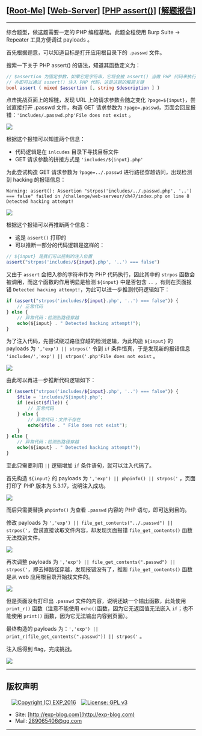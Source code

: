 ## [[Root-Me](https://www.root-me.org/)] [[Web-Server](https://www.root-me.org/en/Challenges/Web-Server/)] [[PHP assert()](https://www.root-me.org/en/Challenges/Web-Server/PHP-assert)] [[解题报告](https://exp-blog.com/safe/ctf/rootme/web-server/php-assert()/)]

------

综合题型，做这题需要一定的 PHP 编程基础。此题全程使用 Burp Suite -> Repeater 工具方便调试 payloads 。

首先根据题意，可以知道目标是打开应用根目录下的 `.passwd` 文件。

搜索一下关于 PHP assert() 的语法，知道其函数定义为：

```php
// $assertion 为固定参数，如果它是字符串，它将会被 assert() 当做 PHP 代码来执行
// 亦即可以通过 assert() 注入 PHP 代码，这是这题的解题关键
bool assert ( mixed $assertion [, string $description ] )
```

点击挑战页面上的超链，发现 URL 上的请求参数会随之变化 `?page=${input}`，尝试直接打开 .passwd 文件，构造 GET 请求参数为 `?page=.passwd`，页面会回显报错：`'includes/.passwd.php'File does not exist` 。

![](https://github.com/lyy289065406/CTF-Solving-Reports/blob/master/rootme/Web-Server/%5B19%5D%20%5B25P%5D%20PHP%20assert/imgs/01.png)

根据这个报错可以知道两个信息：

- 代码逻辑是在 `inlcudes` 目录下寻找目标文件
- GET 请求参数的拼接方式是 `'includes/${input}.php'`

为此尝试构造 GET 请求参数为 `?page=../.passwd` 进行路径穿越访问，出现检测到 hacking 的报错信息：

`Warning: assert(): Assertion "strpos('includes/../.passwd.php', '..') === false" failed in /challenge/web-serveur/ch47/index.php on line 8 Detected hacking attempt!`

![](https://github.com/lyy289065406/CTF-Solving-Reports/blob/master/rootme/Web-Server/%5B19%5D%20%5B25P%5D%20PHP%20assert/imgs/02.png)

根据这个报错可以再推断两个信息：

- 这是 `assert()` 打印的
- 可以推断一部分的代码逻辑是这样的：
```php
// ${input} 是我们可以控制的注入位置
assert("strpos('includes/${input}.php', '..') === false")
```

又由于 `assert` 会把入参的字符串作为 PHP 代码执行，因此其中的 `strpos` 函数会被调用，而这个函数的作用明显是检测 `${input}` 中是否包含 `..` ，有则在页面报错 `Detected hacking attempt!`，为此可以进一步推测代码逻辑如下：

```php
if (assert("strpos('includes/${input}.php', '..') === false")) {
	// 正常代码
} else {
	// 异常代码：检测到路径穿越
	echo(${input} . " Detected hacking attempt!");
}
```

为了注入代码，先尝试绕过路径穿越的检测逻辑，为此构造 `${input}` 的 payloads 为 `','exp') || strpos('` 令到 `if` 条件恒真，于是发现新的报错信息 `'includes/','exp') || strpos('.php'File does not exist` 。

![](https://github.com/lyy289065406/CTF-Solving-Reports/blob/master/rootme/Web-Server/%5B19%5D%20%5B25P%5D%20PHP%20assert/imgs/03.png)

由此可以再进一步推断代码逻辑如下：

```php
if (assert("strpos('includes/${input}.php', '..') === false")) {
	$file = 'includes/${input}.php';
	if (exist($file)) {
		// 正常代码
	} else {
		// 异常代码：文件不存在
		echo($file . " File does not exist");
	}
} else {
	// 异常代码：检测到路径穿越
	echo(${input} . " Detected hacking attempt!");
}
```

至此只需要利用 `||` 逻辑增加 `if` 条件语句，就可以注入代码了。

首先构造 `${input}` 的 payloads 为 `','exp') || phpinfo() || strpos('` ，页面打印了 PHP 版本为 5.3.17，说明注入成功。

![](https://github.com/lyy289065406/CTF-Solving-Reports/blob/master/rootme/Web-Server/%5B19%5D%20%5B25P%5D%20PHP%20assert/imgs/04.png)

而后只需要替换 `phpinfo()` 为查看 `.passwd` 内容的 PHP 语句，即可达到目的。

修改 payloads 为 `','exp') || file_get_contents("../.passwd") || strpos('`，尝试直接读取文件内容，却发现页面报错 `file_get_contents()` 函数无法找到文件。

![](https://github.com/lyy289065406/CTF-Solving-Reports/blob/master/rootme/Web-Server/%5B19%5D%20%5B25P%5D%20PHP%20assert/imgs/05.png)

再次调整 payloads 为 `','exp') || file_get_contents(".passwd") || strpos('`，即去掉路径穿越，发现报错没有了，推断 `file_get_contents()` 函数是从 web 应用根目录开始找文件的。

![](https://github.com/lyy289065406/CTF-Solving-Reports/blob/master/rootme/Web-Server/%5B19%5D%20%5B25P%5D%20PHP%20assert/imgs/06.png)

但是页面没有打印出 `.passwd` 文件的内容，说明还缺一个输出函数，此处使用 `print_r()` 函数（注意不能使用 `echo()`函数，因为它无返回值无法嵌入 `if`；也不能使用 `print()` 函数，因为它无法输出内容到页面）。

最终构造的 payloads 为：`','exp') || print_r(file_get_contents(".passwd")) || strpos('` 。

注入后得到 flag，完成挑战。

![](https://github.com/lyy289065406/CTF-Solving-Reports/blob/master/rootme/Web-Server/%5B19%5D%20%5B25P%5D%20PHP%20assert/imgs/07.png)

------

## 版权声明

　[![Copyright (C) EXP,2016](https://img.shields.io/badge/Copyright%20(C)-EXP%202016-blue.svg)](http://exp-blog.com)　[![License: GPL v3](https://img.shields.io/badge/License-GPL%20v3-blue.svg)](https://www.gnu.org/licenses/gpl-3.0)
  

- Site: [http://exp-blog.com](http://exp-blog.com) 
- Mail: <a href="mailto:289065406@qq.com?subject=[EXP's Github]%20Your%20Question%20（请写下您的疑问）&amp;body=What%20can%20I%20help%20you?%20（需要我提供什么帮助吗？）">289065406@qq.com</a>


------
